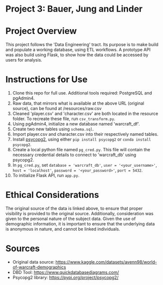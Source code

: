 # Project 3: Bauer, Jung and Linder

# Project Overview
This project follows the 'Data Engineering' tract. Its purpose is to make build and populate a working database, using ETL workflows.
A prototype API was also build using Flask, to show how the data could be accessed by users for analysis.


# Instructions for Use
1. Clone this repo for full use. Additional tools required: PostgreSQL and pgAdmin4.
2. Raw data, that mirrors what is available at the above URL (original source), can be found at /resources/raw.csv
3. Cleaned 'player.csv' and 'character.csv' are both located in the resource folder. To recreate these file, run `csv_transform.py`.
4. Using pgAdmin4, initialize a new database named 'warcraft_df'.
5. Create two new tables using `schema.sql`.
6. Import player.csv and character.csv into their respectively named tables.
7. Install [psycopg2](https://pypi.org/project/psycopg2/), using either `pip install psycopg2` or `conda install psycopg2`.
8. Create a local python file named `pg_cred.py`. This file will contain the necessary credential details to connect to 'warcraft_db' using psycopg2.
9. In `pg_cred.py`, set `database = 'warcraft_db'`, `user = '<your_username>'`, `host = 'localhost'`, `password = '<your_password>'`, `port = 5432`.
9. To initialize Flask API, run `app.py`.



# Ethical Considerations
The original source of the data is linked above, to ensure that proper visibility is provided to the original source. Additionally, consideration was given to the personal nature of the subject data. Given the use of demographic information, it is important to ensure that the underlying data is anonymous in nature, and cannot be linked individuals.

# Sources
- Original data source: https://www.kaggle.com/datasets/avenn98/world-of-warcraft-demographics
- DBD Tool: https://www.quickdatabasediagrams.com/
- Psycopg2 library: https://pypi.org/project/psycopg2/